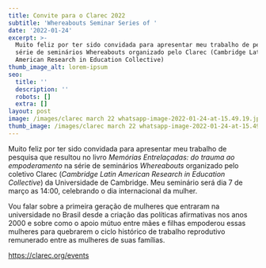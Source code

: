 ```yaml
---
title: Convite para o Clarec 2022
subtitle: 'Whereabouts Seminar Series of '
date: '2022-01-24'
excerpt: >-
  Muito feliz por ter sido convidada para apresentar meu trabalho de pesquisa na
  série de seminários Whereabouts organizado pelo Clarec (Cambridge Latin
  American Research in Education Collective) 
thumb_image_alt: lorem-ipsum
seo:
  title: ''
  description: ''
  robots: []
  extra: []
layout: post
image: /images/clarec march 22 whatsapp-image-2022-01-24-at-15.49.19.jpg
thumb_image: /images/clarec march 22 whatsapp-image-2022-01-24-at-15.49.19.jpg
---
```

Muito feliz por ter sido convidada para apresentar meu trabalho de pesquisa que resultou no livro *Memórias Entrelaçadas: do trauma ao empoderamento* na série de seminários *Whereabouts* organizado pelo coletivo Clarec (*Cambridge Latin American Research in Education Collective*) da Universidade de Cambridge. Meu seminário será dia 7 de março as 14:00, celebrando o dia internacional da mulher.

Vou falar sobre a primeira geração de mulheres que entraram na universidade no Brasil desde a criação das políticas afirmativas nos anos 2000 e sobre como o apoio mútuo entre mães e filhas empoderou essas mulheres para quebrarem o ciclo histórico de trabalho reprodutivo remunerado entre as mulheres de suas famílias.

https://clarec.org/events
